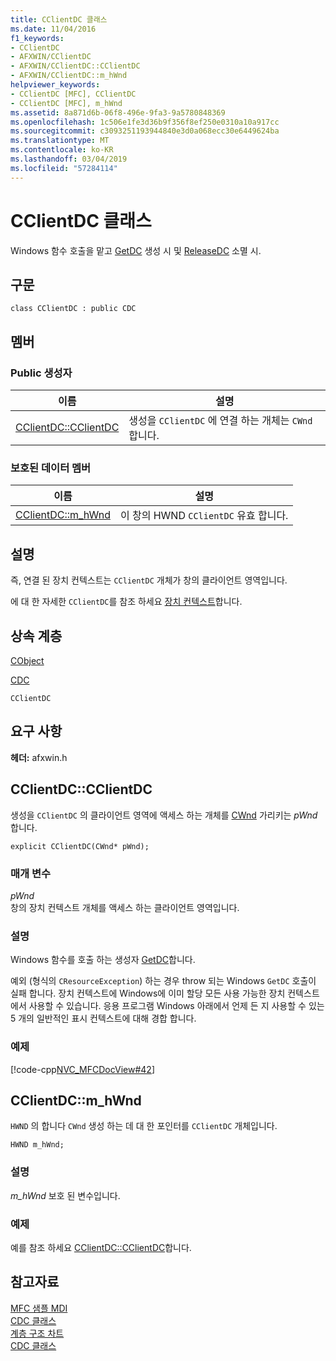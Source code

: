 ```yaml
---
title: CClientDC 클래스
ms.date: 11/04/2016
f1_keywords:
- CClientDC
- AFXWIN/CClientDC
- AFXWIN/CClientDC::CClientDC
- AFXWIN/CClientDC::m_hWnd
helpviewer_keywords:
- CClientDC [MFC], CClientDC
- CClientDC [MFC], m_hWnd
ms.assetid: 8a871d6b-06f8-496e-9fa3-9a5780848369
ms.openlocfilehash: 1c506e1fe3d36b9f356f8ef250e0310a10a917cc
ms.sourcegitcommit: c3093251193944840e3d0a068ecc30e6449624ba
ms.translationtype: MT
ms.contentlocale: ko-KR
ms.lasthandoff: 03/04/2019
ms.locfileid: "57284114"
---
```

# <a name="cclientdc-class"></a>CClientDC 클래스

Windows 함수 호출을 맡고 [GetDC](/windows/desktop/api/winuser/nf-winuser-getdc) 생성 시 및 [ReleaseDC](/windows/desktop/api/winuser/nf-winuser-releasedc) 소멸 시.

## <a name="syntax"></a>구문

```
class CClientDC : public CDC
```

## <a name="members"></a>멤버

### <a name="public-constructors"></a>Public 생성자

|이름|설명|
|----------|-----------------|
|[CClientDC::CClientDC](#cclientdc)|생성을 `CClientDC` 에 연결 하는 개체는 `CWnd`합니다.|

### <a name="protected-data-members"></a>보호된 데이터 멤버

|이름|설명|
|----------|-----------------|
|[CClientDC::m_hWnd](#m_hwnd)|이 창의 HWND `CClientDC` 유효 합니다.|

## <a name="remarks"></a>설명

즉, 연결 된 장치 컨텍스트는 `CClientDC` 개체가 창의 클라이언트 영역입니다.

에 대 한 자세한 `CClientDC`를 참조 하세요 [장치 컨텍스트](../../mfc/device-contexts.md)합니다.

## <a name="inheritance-hierarchy"></a>상속 계층

[CObject](../../mfc/reference/cobject-class.md)

[CDC](../../mfc/reference/cdc-class.md)

`CClientDC`

## <a name="requirements"></a>요구 사항

**헤더:** afxwin.h

##  <a name="cclientdc"></a>  CClientDC::CClientDC

생성을 `CClientDC` 의 클라이언트 영역에 액세스 하는 개체를 [CWnd](../../mfc/reference/cwnd-class.md) 가리키는 *pWnd*합니다.

```
explicit CClientDC(CWnd* pWnd);
```

### <a name="parameters"></a>매개 변수

*pWnd*<br/>
창의 장치 컨텍스트 개체를 액세스 하는 클라이언트 영역입니다.

### <a name="remarks"></a>설명

Windows 함수를 호출 하는 생성자 [GetDC](/windows/desktop/api/winuser/nf-winuser-getdc)합니다.

예외 (형식의 `CResourceException`) 하는 경우 throw 되는 Windows `GetDC` 호출이 실패 합니다. 장치 컨텍스트에 Windows에 이미 할당 모든 사용 가능한 장치 컨텍스트에서 사용할 수 있습니다. 응용 프로그램 Windows 아래에서 언제 든 지 사용할 수 있는 5 개의 일반적인 표시 컨텍스트에 대해 경합 합니다.

### <a name="example"></a>예제

[!code-cpp[NVC_MFCDocView#42](../../mfc/codesnippet/cpp/cclientdc-class_1.cpp)]

##  <a name="m_hwnd"></a>  CClientDC::m_hWnd

`HWND` 의 합니다 `CWnd` 생성 하는 데 대 한 포인터를 `CClientDC` 개체입니다.

```
HWND m_hWnd;
```

### <a name="remarks"></a>설명

*m_hWnd* 보호 된 변수입니다.

### <a name="example"></a>예제

  예를 참조 하세요 [CClientDC::CClientDC](#cclientdc)합니다.

## <a name="see-also"></a>참고자료

[MFC 샘플 MDI](../../visual-cpp-samples.md)<br/>
[CDC 클래스](../../mfc/reference/cdc-class.md)<br/>
[계층 구조 차트](../../mfc/hierarchy-chart.md)<br/>
[CDC 클래스](../../mfc/reference/cdc-class.md)
